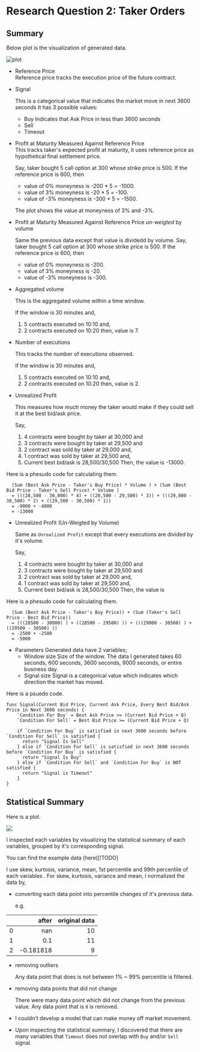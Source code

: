 # Research Question 2: Taker Orders

## Summary
Below plot is the visualization of generated data.

![plot](./summary.png)

- Reference Price  
  Reference price tracks the execution price of the future contract.

- Signal

  This is a categorical value that indicates the market move in next 3600 seconds
  It has 3 possible values:
  - Buy
    Indicates that Ask Price  in less than 3600 seconds
  - Sell
  - Timeout

- Profit at Maturity Measured Against Reference Price  
  This tracks taker's expected profit at maturity, it uses reference price as hypothetical final settlement price.

  Say, taker bought 5 call option at 300 whose strike price is 500.
  If the reference price is 600, then 
  - value of 0% moneyness is -200 * 5 = -1000. 
  - value of 3% moneyness is -20 * 5 = -100.
  - value of -3% moneyness is -300 * 5 = -1500.

  The plot shows the value at moneyness of 3% and -3%.

- Profit at Maturity Measured Against Reference Price *un-weigted* by volume

  Same the previous data except that value is dividedd by volume.
  Say, taker bought 5 call option at 300 whose strike price is 500.
  If the reference price is 600, then 
  - value of 0% moneyness is -200. 
  - value of 3% moneyness is -20.
  - value of -3% moneyness is -300.

- Aggregated volume
  
  This is the aggregated volume within a time window.
  
  If the window is 30 minutes and,
  1. 5 contracts executed on 10:10 and,
  2. 2 contracts executed on 10:20 then,
  value is 7.

- Number of executions
  
  This tracks the number of executions observed.

  If the window is 30 minutes and,
  1. 5 contracts executed on 10:10 and,
  2. 2 contracts executed on 10:20 then,
  value is 2.

- Unrealized Profit  

  This measures how much money the taker would make if they could sell it at the best bid/ask price.

  Say, 
  1. 4 contracts were bought by taker at 30,000 and
  2. 3 contracts were bought by taker at 29,500 and
  3. 2 contract was sold by taker at 29,000 and,
  4. 1 contract was sold by taker at 29,500 and,
  5. Current best bid/ask is 28,500/30,500
  Then, the value is -13000.
  
Here is a phesudo code for calculating them.
```
  (Sum (Best Ask Price - Taker's Buy Price) * Volume ) + (Sum (Best Bid Price - Taker's Sell Price) * Volume )
  = (((28,500 - 30,000) * 4) + ((28,500 - 29,500) * 3)) + (((29,000 - 30,500) * 2) + ((29,500 - 30,500) * 1))
  = -9000 + -4000
  = -13000
```
- Unrealized Profit (Un-Weigted by Volume) 

  Same as `Unrealized Profit` except that every executions are divided by it's volume.

  Say, 
  1. 4 contracts were bought by taker at 30,000 and
  2. 3 contracts were bought by taker at 29,500 and
  3. 2 contract was sold by taker at 29,000 and,
  4. 1 contract was sold by taker at 29,500 and,
  5. Current best bid/ask is 28,500/30,500
  Then, the value is

Here is a phesudo code for calculating them.
```
  (Sum (Best Ask Price - Taker's Buy Price)) + (Sum (Taker's Sell Price - Best Bid Price))
  = (((28500 - 30000) ) + ((28500 - 29500) )) + (((29000 - 30500) ) + ((29500 - 30500) ))
  = -2500 + -2500
  = -5000
```

- Parameters
  Generated data have 2 variables;
  - Window size 
    Size of the window. 
    The data I generated takes 60 seconds, 600 seconds, 3600 seconds, 9000 seconds, or entire business day.
  - Signal size 
    Signal is a categorical value which indicates which direction the market has moved.

Here is a psuedo code.
```
func Signal(Current Bid Price, Current Ask Price, Every Best Bid/Ask Price in Next 3600 seconds) {
    `Condition For Buy` = Best Ask Price >= (Current Bid Price + Q) 
    `Condition For Sell` = Best Bid Price >= (Current Bid Price + Q)
    
    if `Condition For Buy` is satisfied in next 3600 seconds before `Condition For Sell` is satisfied {
      return "Signal Is Sell"
    } else if `Condition For Sell` is satisfied in next 3600 seconds before `Condition For Buy` is satisfied {
      return "Signal Is Buy"
    } else if `Condition For Sell` and `Condition For Buy` is NOT satisfied {
      return "Signal is Timeout"
    }
}
```

## Statistical Summary
Here is a plot.

![](./NK225.png)

I inspected each variables by visualizing the statistical summary of each variables, grouped by it's corresponding signal.

You can find the example data (here)[!TODO]

I use skew, kurtosis, variance, mean, 1st percentile and 99th percentile of each variables .
For skew, kurtosis, variance and mean, I normalized the data by,

- converting each data point into percentile changes of it's previous data.

  e.g.

|      |     after | original data |
| ---: | --------: | ------------: |
|    0 |       nan |            10 |
|    1 |       0.1 |            11 |
|    2 | -0.181818 |             9 |

- removing outliers
  
  Any data point that does is not between 1% ~ 99% percentile is filtered.
  
- removing data points that did not change
  
  There were many data point which did not change from the previous value. Any data point that is `0` is removed.


- I couldn't develop a model that can make money off market movement.
- Upon inspecting the statistical summary, I discovered that there are many variables that `Timeout` does not overlap with `Buy` and/or `Sell` signal.
